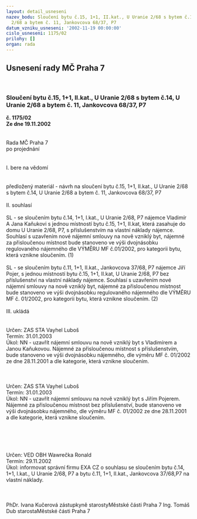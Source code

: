 ```yaml
---
layout: detail_usneseni
nazev_bodu: Sloučení bytu č.15, 1+1, II.kat., U Uranie 2/68 s bytem č.14, U Uranie
  2/68 a bytem č. 11, Jankovcova 68/37, P7
datum_vzniku_usneseni: '2002-11-19 00:00:00'
cislo_usneseni: 1175/02
prilohy: []
organ: rada
---
```

<div id="ucUsn_pList" class="usn">
	<span><h2>Usnesení rady MČ Praha 7 </h2>
<br></span><div class="standBody">
<span><h3>Sloučení bytu č.15, 1+1, II.kat., U Uranie 2/68 s bytem č.14, U Uranie 2/68 a bytem č. 11, Jankovcova 68/37, P7</h3></span><div class="center">
		<strong>č. 1175/02</strong><br>
	</div>
<div class="center">
		<strong>Ze dne 19.11.2002</strong><br><br>
	</div>
<br>Rada MČ Praha 7<br>po projednání<br><br><br>I.	bere na vědomí<br><br> <br>předložený materiál - návrh na sloučení bytu č.15, 1+1, II.kat., U Uranie 2/68 s bytem č.14, U Uranie 2/68 a bytem č. 11, Jankovcova 68/37, P7<br><br>II.  souhlasí<br> <br>SL - se sloučením bytu č.14, 1+1, I.kat., U Uranie 2/68, P7 nájemce Vladimír A Jana Kaňukovi s jednou místností bytu č.15, 1+1, II.kat, která zasahuje do domu U Uranie 2/68, P7, s příslušenstvím na vlastní náklady nájemce. Souhlasí s uzavřením nové nájemní smlouvy na nově vzniklý byt, nájemné za přisloučenou místnost bude stanoveno ve výši dvojnásobku regulovaného nájemného dle VÝMĚRU MF č.01/2002, pro kategorii bytu, která vznikne sloučením.					(1)<br><br>SL - se sloučením bytu č.11, 1+1, II.kat., Jankovcova 37/68, P7 nájemce Jiří Pojer, s jednou místností bytu č.15, 1+1, II.kat, U Uranie 2/68, P7 bez příslušenství na vlastní náklady nájemce. Souhlasí s uzavřením nové nájemní smlouvy na nově vzniklý byt, nájemné za přisloučenou místnost bude stanoveno ve výši dvojnásobku regulovaného nájemného dle VÝMĚRU MF č. 01/2002, pro kategorii bytu, která vznikne sloučením. 									(2)<br><br>III.  ukládá <br><br> <br>Určen:	ZAS STA Vayhel Luboš<br>Termín: 31.01.2003<br>Úkol:	NN - uzavřít nájemní smlouvu na nově vzniklý byt s Vladimírem a Janou Kaňukovou. Nájemné za přisloučenou místnost s příslušenstvím, bude stanoveno ve výši dvojnásobku nájemného, dle výměru MF č. 01/2002  ze dne 28.11.2001 a dle kategorie, která vznikne sloučením. <br> <br><br> <br>Určen:	ZAS STA Vayhel Luboš<br>Termín: 31.01.2003<br>Úkol:	NN - uzavřít nájemní smlouvu na nově vzniklý byt s Jiřím Pojerem. Nájemné za přisloučenou místnost bez příslušenství, bude stanoveno ve výši dvojnásobku nájemného, dle výměru MF č. 01/2002  ze dne 28.11.2001 a dle kategorie, která vznikne sloučením. <br> <br><br><br><br> <br>Určen:	VED OBH Wawrečka Ronald<br>Termín: 29.11.2002<br>Úkol:	informovat správní firmu EXA CZ o souhlasu se sloučením bytu č.14, 1+1, I.kat., U Uranie 2/68, P7 a bytu č.11, 1+1, II.kat., Jankovcova 37/68,P7 na vlastní náklady.<br> <br> <br>	<br>PhDr. Ivana Kučerová zástupkyně starostyMěstské části Praha 7	Ing. Tomáš Dub starostaMěstské části Praha 7<br>	<br><br>
</div>
</div>